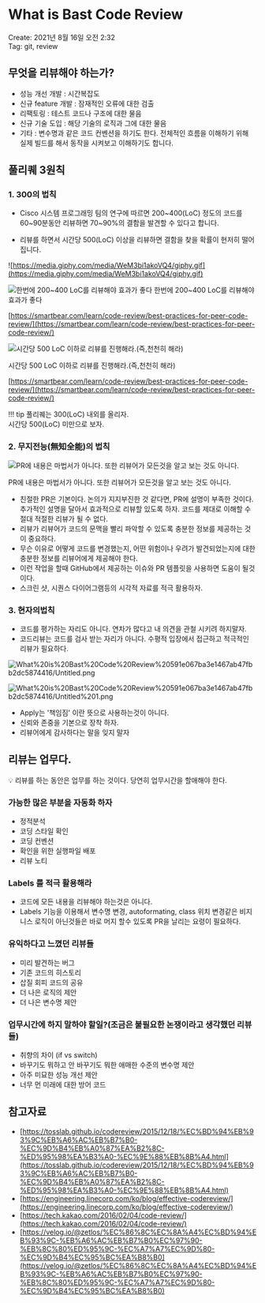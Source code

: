 # What is Bast Code Review

Create: 2021년 8월 16일 오전 2:32  
Tag: git, review


## 무엇을 리뷰해야 하는가?

- 성능 개선 개발 : 시간복잡도
- 신규 feature 개발 : 잠재적인 오류에 대한 검출
- 리팩토링 : 테스트 코드나 구조에 대한 물음
- 신규 기술 도입 : 해당 기술의 로직과 그에 대한 물음
- 기타 : 변수명과 같은 코드 컨벤션을 하기도 한다. 전체적인 흐름을 이해하기 위해 실제 빌드를 해서 동작을 시켜보고 이해하기도 합니다.

## 풀리퀘 3원칙

### 1. 300의 법칙

- Cisco 시스템 프로그래밍 팀의 연구에 따르면 200~400(LoC) 정도의 코드를 60~90분동안 리뷰하면 70~90%의 결함을 발견할 수 있다고 합니다.

- 리뷰를 하면서 시간당 500(LoC) 이상을 리뷰하면 결함을 찾을 확률이 현저히 떨어집니다.

![https://media.giphy.com/media/WeM3bi1akoVQ4/giphy.gif](https://media.giphy.com/media/WeM3bi1akoVQ4/giphy.gif)


![한번에 200~400 LoC를 리뷰해야 효과가 좋다](What%20is%20Bast%20Code%20Review%20591e067ba3e1467ab47fbb2dc5874416/_2020-07-29__9.27.49.png)
한번에 200~400 LoC를 리뷰해야 효과가 좋다

[https://smartbear.com/learn/code-review/best-practices-for-peer-code-review/](https://smartbear.com/learn/code-review/best-practices-for-peer-code-review/)

![시간당 500 LoC 이하로 리뷰를 진행해라.(즉,천천히 해라)](What%20is%20Bast%20Code%20Review%20591e067ba3e1467ab47fbb2dc5874416/_2020-07-29__9.29.15.png)

시간당 500 LoC 이하로 리뷰를 진행해라.(즉,천천히 해라)

[https://smartbear.com/learn/code-review/best-practices-for-peer-code-review/](https://smartbear.com/learn/code-review/best-practices-for-peer-code-review/)

!!! tip
    풀리퀘는 300(LoC) 내외를 올리자.   
    시간당 500(LoC) 미만으로 보자.


### 2. 무지전능(無知全能)의 법칙

![PR에 내용은 마법서가 아니다. 또한 리뷰어가 모든것을 알고 보는 것도 아니다.](http://isishall.com/web/upload/NNEditor/20160421/copy(1461228432)-161bdcdd1e526d6b2e9f11bee68e89d0.jpg)

PR에 내용은 마법서가 아니다. 또한 리뷰어가 모든것을 알고 보는 것도 아니다.

- 친절한 PR은 기본이다. 논의가 지지부진한 것 같다면, PR에 설명이 부족한 것이다. 추가적인 설명을 달아서 효과적으로 리뷰할 있도록 하자. 코드를 제대로 이해할 수 절대 적절한 리뷰가 될 수 없다.
- 리뷰가 리뷰어가 코드의 문맥을 빨리 파악할 수 있도록 충분한 정보를 제공하는 것이 중요하다.
- 무슨 이유로 어떻게 코드를 변경했는지, 어떤 위험이나 우려가 발견되었는지에 대한 충분한 정보를 리뷰어에게 제공해야 한다.
- 이런 작업을 할때 GitHub에서 제공하는 이슈와 PR 템플릿을 사용하면 도움이 될것이다.
- 스크린 샷, 시퀀스 다이어그램등의 시각적 자료를 적극 활용하자.

### 3. 현자의법칙

- 코드를 평가하는 자리도 아니다. 연차가 많다고 내 의견을 관철 시키려 하지말자.
- 코드리뷰는 코드를 검사 받는 자리가 아니다. 수평적 입장에서 접근하고 적극적인 리뷰가 필요하다.

![What%20is%20Bast%20Code%20Review%20591e067ba3e1467ab47fbb2dc5874416/Untitled.png](What%20is%20Bast%20Code%20Review%20591e067ba3e1467ab47fbb2dc5874416/Untitled.png)

![What%20is%20Bast%20Code%20Review%20591e067ba3e1467ab47fbb2dc5874416/Untitled%201.png](What%20is%20Bast%20Code%20Review%20591e067ba3e1467ab47fbb2dc5874416/Untitled%201.png)

- Apply는 '책임짐' 이란 뜻으로 사용하는것이 아니다.
- 신뢰와 존중을 기본으로 장착 하자.
- 리뷰어에게 감사하다는 말을 잊지 말자

## 리뷰는 업무다.

<aside>
💡 리뷰를 하는 동안은 업무를 하는 것이다. 당연히 업무시간을 할애해야 한다.

</aside>

### 가능한 많은 부분을 자동화 하자

- 정적분석
- 코딩 스타일 확인
- 코딩 컨벤션
- 확인을 위한 실행파일 배포
- 리뷰 노티

### Labels 를 적극 활용해라

- 코드에 모든 내용을 리뷰해야 하는것은 아니다.
- Labels 기능을 이용해서 변수명 변경, autoformating, class 위치 변경같은 비지니스 로직이 아닌것들은 바로 머지 할수 있도록 PR을 날리는 요령이 필요하다.

### **유익하다고 느꼈던 리뷰들**

- 미리 발견하는 버그
- 기존 코드의 히스토리
- 삽질 회피 코드의 공유
- 더 나은 로직의 제안
- 더 나은 변수명 제안

### 업무시간에 하지 말하야 할일?(조금은 불필요한 논쟁이라고 생각했던 리뷰들)

- 취향의 차이 (if vs switch)
- 바꾸기도 뭐하고 안 바꾸기도 뭐한 애매한 수준의 변수명 제안
- 아주 미묘한 성능 개선 제안
- 너무 먼 미래에 대한 방어 코드

## 참고자료

- [https://tosslab.github.io/codereview/2015/12/18/%EC%BD%94%EB%93%9C%EB%A6%AC%EB%B7%B0-%EC%9D%B4%EB%A0%87%EA%B2%8C-%ED%95%98%EA%B3%A0-%EC%9E%88%EB%8B%A4.html](https://tosslab.github.io/codereview/2015/12/18/%EC%BD%94%EB%93%9C%EB%A6%AC%EB%B7%B0-%EC%9D%B4%EB%A0%87%EA%B2%8C-%ED%95%98%EA%B3%A0-%EC%9E%88%EB%8B%A4.html)
- [https://engineering.linecorp.com/ko/blog/effective-codereview/](https://engineering.linecorp.com/ko/blog/effective-codereview/)
- [https://tech.kakao.com/2016/02/04/code-review/](https://tech.kakao.com/2016/02/04/code-review/)
- [https://velog.io/@zetlos/%EC%86%8C%EC%8A%A4%EC%BD%94%EB%93%9C-%EB%A6%AC%EB%B7%B0%EC%97%90-%EB%8C%80%ED%95%9C-%EC%A7%A7%EC%9D%80-%EC%9D%B4%EC%95%BC%EA%B8%B0](https://velog.io/@zetlos/%EC%86%8C%EC%8A%A4%EC%BD%94%EB%93%9C-%EB%A6%AC%EB%B7%B0%EC%97%90-%EB%8C%80%ED%95%9C-%EC%A7%A7%EC%9D%80-%EC%9D%B4%EC%95%BC%EA%B8%B0)
